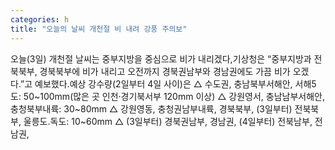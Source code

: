 ```yaml
---
categories: h
title: "오늘의 날씨 개천절 비 내려 강풍 주의보"
---
```

오늘(3일) 개천절 날씨는 중부지방을 중심으로 비가 내리겠다,기상청은 “중부지방과 전북북부, 경북북부에 비가 내리고 오전까지 경북권남부와 경남권에도 가끔 비가 오겠다.”고 예보했다.예상 강수량(2일부터 4일 사이)은 △ 수도권, 충남북부서해안, 서해5도: 50~100mm(많은 곳 인천·경기북서부 120mm 이상) △ 강원영서, 충남남부서해안, 충청북부내륙: 30~80mm △ 강원영동, 충청권남부내륙, 경북북부, (3일부터) 전북북부, 울릉도.독도: 10~60mm △ (3일부터) 경북권남부, 경남권, (4일부터) 전북남부, 전남권,
